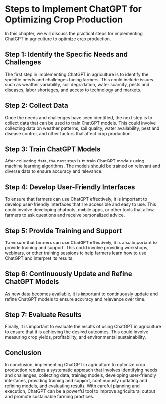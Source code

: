 Steps to Implement ChatGPT for Optimizing Crop Production
=========================================================================================================

In this chapter, we will discuss the practical steps for implementing ChatGPT in agriculture to optimize crop production.

Step 1: Identify the Specific Needs and Challenges
--------------------------------------------------

The first step in implementing ChatGPT in agriculture is to identify the specific needs and challenges facing farmers. This could include issues such as weather variability, soil degradation, water scarcity, pests and diseases, labor shortages, and access to technology and markets.

Step 2: Collect Data
--------------------

Once the needs and challenges have been identified, the next step is to collect data that can be used to train ChatGPT models. This could involve collecting data on weather patterns, soil quality, water availability, pest and disease control, and other factors that affect crop production.

Step 3: Train ChatGPT Models
----------------------------

After collecting data, the next step is to train ChatGPT models using machine learning algorithms. The models should be trained on relevant and diverse data to ensure accuracy and relevance.

Step 4: Develop User-Friendly Interfaces
----------------------------------------

To ensure that farmers can use ChatGPT effectively, it is important to develop user-friendly interfaces that are accessible and easy to use. This could involve developing chatbots, mobile apps, or other tools that allow farmers to ask questions and receive personalized advice.

Step 5: Provide Training and Support
------------------------------------

To ensure that farmers can use ChatGPT effectively, it is also important to provide training and support. This could involve providing workshops, webinars, or other training sessions to help farmers learn how to use ChatGPT and interpret its results.

Step 6: Continuously Update and Refine ChatGPT Models
-----------------------------------------------------

As new data becomes available, it is important to continuously update and refine ChatGPT models to ensure accuracy and relevance over time.

Step 7: Evaluate Results
------------------------

Finally, it is important to evaluate the results of using ChatGPT in agriculture to ensure that it is achieving the desired outcomes. This could involve measuring crop yields, profitability, and environmental sustainability.

Conclusion
----------

In conclusion, implementing ChatGPT in agriculture to optimize crop production requires a systematic approach that involves identifying needs and challenges, collecting data, training models, developing user-friendly interfaces, providing training and support, continuously updating and refining models, and evaluating results. With careful planning and execution, ChatGPT can be a powerful tool to improve agricultural output and promote sustainable farming practices.


